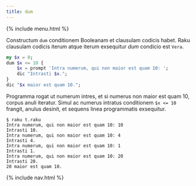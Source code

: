 ```yaml
---
title: dum
---
```


{% include menu.html %}

Constructum `dum` conditionem Booleanam et clausulam codicis habet. Raku clausulam codicis iterum atque iterum exsequitur _dum_ condicio est `Vera`.

```raku
my $x = 0;
dum $x <= 10 {
    $x = prompt 'Intra numerum, qui non maior est quam 10: ';
    dic "Intrasti $x.";
}
dic "$x maior est quam 10.";
```

Programma rogat ut numerum intres, et si numerus non maior est quam 10, corpus anuli iteratur. Simul ac numerus intratus conditionem `$x <= 10` frangit, anulus desinit, et sequens linea programmatis exsequitur.

```console
$ raku t.raku
Intra numerum, qui non maior est quam 10: 10
Intrasti 10.
Intra numerum, qui non maior est quam 10: 4
Intrasti 4.
Intra numerum, qui non maior est quam 10: 1
Intrasti 1.
Intra numerum, qui non maior est quam 10: 20
Intrasti 20.
20 maior est quam 10.
```

{% include nav.html %}